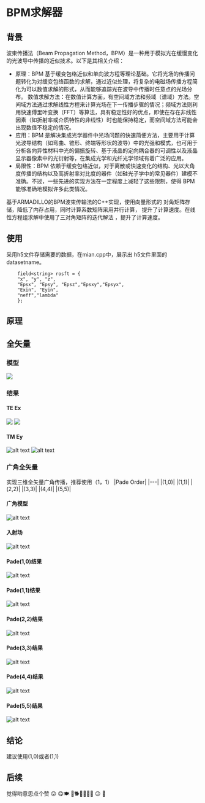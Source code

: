 ﻿# BPM求解器

## 背景

波束传播法（Beam Propagation Method，BPM）是一种用于模拟光在缓慢变化的光波导中传播的近似技术。以下是其相关介绍：
* 原理：BPM 基于缓变包络近似和单向波方程等理论基础。它将光场的传播问题转化为对缓变包络函数的求解，通过近似处理，将复杂的电磁场传播方程简化为可以数值求解的形式，从而能够追踪光在波导中传播时任意点的光场分布。
数值求解方法：在数值计算方面，有空间域方法和频域（谱域）方法。空间域方法通过求解线性方程来计算光场在下一传播步骤的情况；频域方法则利用快速傅里叶变换（FFT）等算法，具有稳定性好的优点，即使在存在非线性因素（如折射率或介质特性的非线性）时也能保持稳定，而空间域方法可能会出现数值不稳定的情况。
* 应用：BPM 是解决集成光学器件中光场问题的快速简便方法，主要用于计算光波导结构（如弯曲、锥形、终端等形状的波导）中的光强和模式，也可用于分析各向异性材料中光的偏振旋转、基于液晶的定向耦合器的可调性以及液晶显示器像素中的光衍射等，在集成光学和光纤光学领域有着广泛的应用。
* 局限性：BPM 依赖于缓变包络近似，对于离散或快速变化的结构、光以大角度传播的结构以及高折射率对比度的器件（如硅光子学中的常见器件）建模不准确。不过，一些先进的实现方法在一定程度上减轻了这些限制，使得 BPM 能够准确地模拟许多此类情况。

基于ARMADILLO的BPM波束传输法的C++实现，使用向量形式的
对角矩阵存储，降低了内存占用，同时计算系数矩阵采用并行计算，
提升了计算速度。在线性方程组求解中使用了三对角矩阵的迭代解法
，提升了计算速度。

## 使用

采用h5文件存储需要的数据，在mian.cpp中，展示出
h5文件里面的datasetname。
```
    field<string> rosft = {
    "x", "y", "z", 
	"Epsx", "Epsy", "Epsz","Epsxy","Epsyx",
    "Exin", "Eyin",
    "neff","lambda"
    };
```

## 原理



## 全矢量

### 模型

![](images/fullvector/ybranchStruct.png)

### 结果

#### TE Ex
![](images/fullvector/ybrachTEEXin.png)
![](images/fullvector/TEresult.png)
#### TM Ey
![alt text](images/fullvector/TMeymode.png)
![alt text](images/fullvector/TMeyresult.png)
### 广角全矢量

实现三维全矢量广角传播，推荐使用（1，1）
|Pade Order|
|---|
|(1,0)|
|(1,1)|
|(2,2)|
|(3,3)|
|(4,4)|
|(5,5)|

#### 广角模型
![alt text](images/wideangle/wideanglestruct.png)
#### 入射场
![alt text](images/wideangle/wideangleincidentfield.png)
#### Pade(1,0)结果
![alt text](images/wideangle/wideanglepade10.png)
#### Pade(1,1)结果
![alt text](images/wideangle/wideanglepade11.png)
#### Pade(2,2)结果
![alt text](images/wideangle/wideanglepade22.png)
#### Pade(3,3)结果
![alt text](images/wideangle/wideanglepade33.png)
#### Pade(4,4)结果
![alt text](images/wideangle/wideanglepade44.png)
#### Pade(5,5)结果
![alt text](images/wideangle/wideanglepade55.png)

## 结论
建议使用(1,0)或者(1,1)

## 后续
觉得哟意思点个赞
😝 😋🍽️ 🐶🐕🐕‍🦺🦮🐩 😉 💪